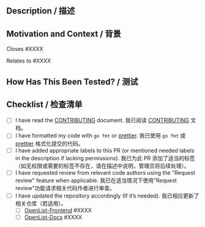 <!--
  Provide a general summary of your changes in the Title above.
  The PR title must start with `feat(): `, `docs(): `, `fix(): `, `style(): `, or `refactor(): `, `chore(): `. For example: `feat(component): add new feature`.
  If it spans multiple components, use the main component as the prefix and enumerate in the title, describe in the body.
-->
<!--
  在上方标题中提供您更改的总体摘要。
  PR 标题需以 `feat(): `, `docs(): `, `fix(): `, `style(): `, `refactor(): `, `chore(): ` 其中之一开头，例如：`feat(component): 新增功能`。
  如果跨多个组件，请使用主要组件作为前缀，并在标题中枚举、描述中说明。
-->

## Description / 描述

<!-- Describe your changes in detail -->
<!-- 详细描述您的更改 -->

## Motivation and Context / 背景

<!-- Why is this change required? What problem does it solve? -->
<!-- 为什么需要此更改？它解决了什么问题？ -->

<!-- If it fixes an open issue, please link to the issue here. -->
<!-- 如果修复了一个打开的issue，请在此处链接到该issue -->

Closes #XXXX

<!-- or -->
<!-- 或者 -->

Relates to #XXXX

## How Has This Been Tested? / 测试

<!-- Please describe in detail how you tested your changes. -->
<!-- 请详细描述您如何测试更改 -->

## Checklist / 检查清单

<!-- Go over all the following points, and put an `x` in all the boxes that apply. -->
<!-- 检查以下所有要点，并在所有适用的框中打`x` -->

<!-- If you're unsure about any of these, don't hesitate to ask. We're here to help! -->
<!-- 如果您对其中任何一项不确定，请不要犹豫提问。我们会帮助您！ -->

- [ ] I have read the [CONTRIBUTING](https://github.com/OpenListTeam/OpenList/blob/main/CONTRIBUTING.md) document.
      我已阅读 [CONTRIBUTING](https://github.com/OpenListTeam/OpenList/blob/main/CONTRIBUTING.md) 文档。
- [ ] I have formatted my code with `go fmt` or [prettier](https://prettier.io/).
      我已使用 `go fmt` 或 [prettier](https://prettier.io/) 格式化提交的代码。
- [ ] I have added appropriate labels to this PR (or mentioned needed labels in the description if lacking permissions).
      我已为此 PR 添加了适当的标签（如无权限或需要的标签不存在，请在描述中说明，管理员将后续处理）。
- [ ] I have requested review from relevant code authors using the "Request review" feature when applicable.
      我已在适当情况下使用"Request review"功能请求相关代码作者进行审查。
- [ ] I have updated the repository accordingly (If it’s needed).
      我已相应更新了相关仓库（若适用）。
  - [ ] [OpenList-Frontend](https://github.com/OpenListTeam/OpenList-Frontend) #XXXX
  - [ ] [OpenList-Docs](https://github.com/OpenListTeam/OpenList-Docs) #XXXX
